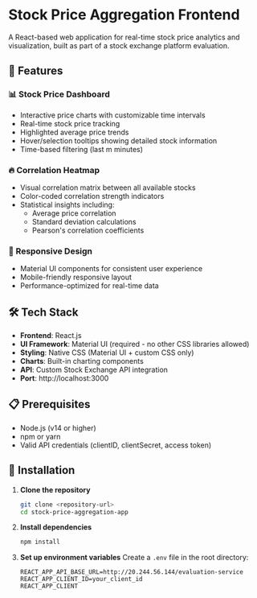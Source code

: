 # Stock Price Aggregation Frontend

A React-based web application for real-time stock price analytics and visualization, built as part of a stock exchange platform evaluation.

## 🚀 Features

### 📊 Stock Price Dashboard
- Interactive price charts with customizable time intervals
- Real-time stock price tracking
- Highlighted average price trends
- Hover/selection tooltips showing detailed stock information
- Time-based filtering (last m minutes)

### 🔥 Correlation Heatmap
- Visual correlation matrix between all available stocks
- Color-coded correlation strength indicators
- Statistical insights including:
  - Average price correlation
  - Standard deviation calculations
  - Pearson's correlation coefficients

### 📱 Responsive Design
- Material UI components for consistent user experience
- Mobile-friendly responsive layout
- Performance-optimized for real-time data

## 🛠️ Tech Stack

- **Frontend**: React.js
- **UI Framework**: Material UI (required - no other CSS libraries allowed)
- **Styling**: Native CSS (Material UI + custom CSS only)
- **Charts**: Built-in charting components
- **API**: Custom Stock Exchange API integration
- **Port**: http://localhost:3000

## 📋 Prerequisites

- Node.js (v14 or higher)
- npm or yarn
- Valid API credentials (clientID, clientSecret, access token)

## 🔧 Installation

1. **Clone the repository**
   ```bash
   git clone <repository-url>
   cd stock-price-aggregation-app
   ```

2. **Install dependencies**
   ```bash
   npm install
   ```

3. **Set up environment variables**
   Create a `.env` file in the root directory:
   ```env
   REACT_APP_API_BASE_URL=http://20.244.56.144/evaluation-service
   REACT_APP_CLIENT_ID=your_client_id
   REACT_APP_CLIENT
